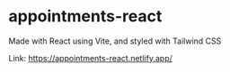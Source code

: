 # appointments-react

Made with React using Vite, and styled with Tailwind CSS

Link: https://appointments-react.netlify.app/
